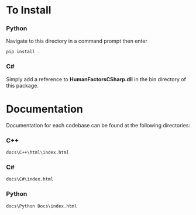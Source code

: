 # To Install

### Python
Navigate to this directory in a command prompt then enter 

`pip install . `


### C#
Simply add a reference to **HumanFactorsCSharp.dll** in the bin directory of this package.


# Documentation

Documentation for each codebase can be found at the following directories:

### C++
`docs\C++\html\index.html`


### C#
`docs\C#\index.html`


### Python
`docs\Python Docs\index.html`